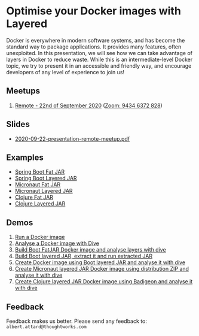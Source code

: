 # Optimise your Docker images with Layered

Docker is everywhere in modern software systems, and has become the standard way to package applications. It provides many features, often unexploited. In this presentation, we will see how we can take advantage of layers in Docker to reduce waste. While this is an intermediate-level Docker topic, we try to present it in an accessible and friendly way, and encourage developers of any level of experience to join us!

## Meetups

1. [Remote - 22nd of September 2020](https://www.meetup.com/ThoughtWorks_Koeln/events/273188426/) ([Zoom: 9434 6372 828](https://thoughtworks.zoom.us/j/94346372828))

## Slides

- [2020-09-22-presentation-remote-meetup.pdf](/presentation/assets/pdf/2020-09-22-presentation-remote-meetup.pdf)

## Examples

- [Spring Boot Fat JAR](/examples/README.md#spring-boot-fat-jar)
- [Spring Boot Layered JAR](/examples/README.md#spring-boot-layered-jar)
- [Micronaut Fat JAR](/examples/README.md#micronaut-fat-jar)
- [Micronaut Layered JAR](/examples/README.md#micronaut-layered-jar)
- [Clojure Fat JAR](/examples/README.md#clojure-fat-jar)
- [Clojure Layered JAR](/examples/README.md#clojure-layered-jar)

## Demos

1. [Run a Docker image](/presentation/assets/demo/Demo%201%20-%20Run%20a%20Docker%20image.md)
1. [Analyse a Docker image with Dive](/presentation/assets/demo/Demo%202%20-%20Analyse%20a%20Docker%20image%20with%20Dive.md)
1. [Build Boot FatJAR Docker image and analyse layers with dive](/presentation/assets/demo/Demo%203%20-%20Build%20Boot%20FatJAR%20Docker%20image%20and%20analyse%20layers%20with%20dive.md)
1. [Build Boot layered JAR, extract it and run extracted JAR](/presentation/assets/demo/Demo%204%20-%20Build%20Boot%20layered%20JAR,%20extract%20it%20and%20run%20extracted%20JAR.md)
1. [Create Docker image using Boot layered JAR and analyse it with dive](/presentation/assets/demo/Demo%205%20-%20Create%20Docker%20image%20using%20Boot%20layered%20JAR%20and%20analyse%20it%20with%20dive.md)
1. [Create Micronaut layered JAR Docker image using distribution ZIP and analyse it with dive](/presentation/assets/demo/Demo%206%20-%20Create%20Micronaut%20layered%20JAR%20Docker%20image%20using%20distribution%20ZIP%20and%20analyse%20it%20with%20dive.md)
1. [Create Clojure layered JAR Docker image using Badigeon and analyse it with dive](/presentation/assets/demo/Demo%207%20-%20Create%20Clojure%20layered%20JAR%20Docker%20image%20using%20Badigeon%20and%20analyse%20it%20with%20dive.md)

## Feedback

Feedback makes us better. Please send any feedback to: `albert.attard@thoughtworks.com`
